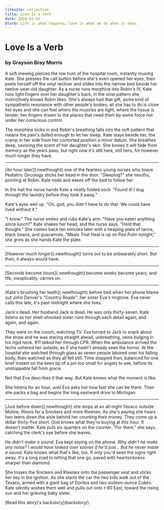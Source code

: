 ```yaml
---
litesite: collection
title: Love Is a Verb
date: 2020-01-01
blurb: Life is what happens… love is what we do when it does.
---
```

# Love Is a Verb

### by Grayson Bray Morris

A soft mewing pierces the low hum of the hospital room, instantly
rousing Kate. She presses the call button before she's even opened her
eyes, then peels herself off the vinyl recliner and slides into the
narrow bed beside her twelve-year-old daughter. As a nurse runs morphine
into Robin's IV, Kate runs light fingers over her daughter's back, in
the slow pattern she instinctively knows Robin likes. She's always had
that gift, some kind of sympathetic resonance with other people's
bodies; all she has to do is close her eyes and she can feel where the
muscles are tight, where the tissue is tender, her fingers drawn to the
places that need them by some force not under her conscious control.

The morphine kicks in and Robin's breathing falls into the soft pattern
that means the pain's dulled enough to let her sleep. Kate stays beside
her, the cramp in her side from her contorted position a minor datum.
She breathes deep, savoring the scent of her daughter's skin. She knows
it will fade from memory as the years pass, but right now it's still
here, still hers, for however much longer they have.

------------------------------------------------------------------------

[An hour later]{.newthought} one of the fearless young nurses who brave
Pediatric Oncology sticks her head in the door. "Sleeping?" she mouths,
pointing at Robin. Kate nods and eases off the bed to follow her.

In the hall the nurse hands Kate a neatly folded sock. "Found it! I dug
through the laundry before they took it away."

Kate's eyes well up. "Oh, god, you didn't have to do that. We could have
lived without it."

"I know." The nurse smiles and rubs Kate's arm. "Have you eaten anything
since lunch?" Kate shakes her head, and the nurse says, "Hold that
thought." She comes back ten minutes later with a heaping plate of
tacos, black beans, and guacamole. "Meals That Heal is up on Ped Pulm
tonight," she grins as she hands Kate the plate.

------------------------------------------------------------------------

[*However much longer*]{.newthought} turns out to be unbearably short.
But then, it always would have.

------------------------------------------------------------------------

[Seconds become hours]{.newthought} become weeks become years; and life,
inexplicably, carries on.

------------------------------------------------------------------------

[Kate's brushing her teeth]{.newthought} before bed when her phone
blares out John Denver's "Country Roads": her sister Eva's ringtone. Eva
never calls this late; it's past midnight where she lives.

Jack's dead. Her husband Jack is dead. He was only thirty-seven. Kate
listens as her shell-shocked sister runs through each detail again, and
again, and again.

They were on the couch, watching TV. Eva turned to Jack to snark about
the show and he was staring straight ahead, unbreathing, veins bulging
in his rigid neck. 911 talked her through CPR. When the ambulance
arrived the techs ushered her outside, as if she hadn't already seen the
horror. At the hospital she watched through glass as seven people
labored over his failing body, then watched as they all fell still. Time
stopped then, balanced for one brief instant on the keen tip of a pin
too small for angels to see, before its unstoppable fall from grace.

Not that Eva describes it that way. But Kate knows what the moment is
like.

She listens for an hour, until Eva asks her how fast she can be there.
Then she packs a bag and begins the long eastward drive to Michigan.

------------------------------------------------------------------------

[Just before dawn]{.newthought} she stops at an all-night Texaco outside
Moline, Illinois for a Snickers and more Kleenex. As she's paying she
hears two teens down the aisle behind her counting their money. They
come up a dollar thirty-five short. God knows what they're buying at
this hour. It doesn't matter. Kate puts six quarters on the counter.
"For them," she says, catching the clerk's eye before she leaves.

*He didn't make a sound*, Eva kept saying on the phone. *Why didn't he
make any noise? I would have looked over sooner if he'd just... But he
never made a sound*. Kate knows what that's like, too. If only you'd
seen the signs right away. It's a long road to letting that one go,
paved with heartsickness sharper than diamond.

She tosses the Snickers and Kleenex onto the passenger seat and sticks
her key in the ignition. As she starts the car the two kids walk out of
the Texaco, armed with a giant bag of Doritos and two sixteen-ounce
Cokes. Kate silently wishes them well and pulls out onto I-80 East,
toward the rising sun and her grieving baby sister.

<aside>
[Read this story\'s backstory](backstory/).
</aside>